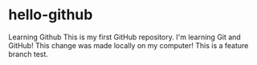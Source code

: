 # hello-github
Learning Github
This is my first GitHub repository. I'm learning Git and GitHub!
This change was made locally on my computer!
This is a feature branch test.

